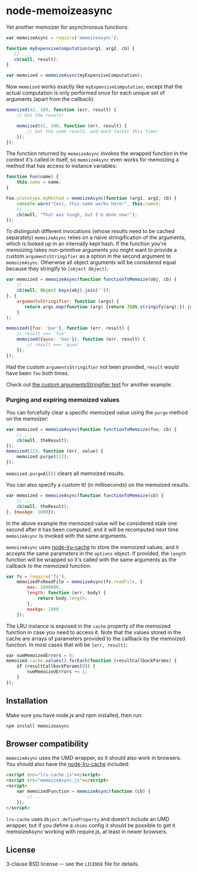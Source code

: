 node-memoizeasync
=================

Yet another memoizer for asynchronous functions.

```javascript
var memoizeAsync = require('memoizeasync');

function myExpensiveComputation(arg1, arg2, cb) {
   // ...
   cb(null, result);
}

var memoized = memoizeAsync(myExpensiveComputation);
```

Now `memoized` works exactly like `myExpensiveComputation`, except that
the actual computation is only performed once for each unique set of
arguments (apart from the callback):

```javascript
memoized(42, 100, function (err, result) {
    // Got the result!

    memoized(42, 100, function (err, result) {
        // Got the same result, and much faster this time!
    });
});
```

The function returned by `memoizeAsync` invokes the wrapped function
in the context it's called in itself, so `memoizeAsync` even works for
memoizing a method that has access to instance variables:

```javascript
function Foo(name) {
    this.name = name;
}

Foo.prototype.myMethod = memoizeAsync(function (arg1, arg2, cb) {
    console.warn("Cool, this.name works here!", this.name);
    // ...
    cb(null, "That was tough, but I'm done now!");
});
```

To distinguish different invocations (whose results need to be cached
separately) `memoizeAsync` relies on a naive stringification of the
arguments, which is looked up in an internally kept hash. If the
function you're memoizing takes non-primitive arguments you might want
to provide a custom `argumentsStringifier` as a option in the second
argument to `memoizeAsync`. Otherwise all object arguments will be
considered equal because they stringify to `[object Object]`:

```javascript
var memoized = memoizeAsync(function functionToMemoize(obj, cb) {
    // ...
    cb(null, Object.keys(obj).join(''));
}, {
    argumentsStringifier: function (args) {
       return args.map(function (arg) {return JSON.stringify(arg);}).join(",");
    }
);

memoized({foo: 'bar'}, function (err, result) {
    // result === 'foo'
    memoized({quux: 'baz'}), function (err, result) {
        // result === 'quux'
    });
});
```

Had the custom `argumentsStringifier` not been provided, `result`
would have been `foo` both times.

Check out <a
href="https://github.com/papandreou/node-memoizeasync/blob/master/test/memoizeAsync.js">the
custom argumentsStringifier test</a> for another example.


### Purging and expiring memoized values ###

You can forcefully clear a specific memoized value using the `purge`
method on the memoizer:

```javascript
var memoized = memoizeAsync(function functionToMemoize(foo, cb) {
    // ...
    cb(null, theResult);
});
memoized(123, function (err, value) {
    memoized.purge(123);
});
```

`memoized.purgeAll()` clears all memoized results.

You can also specify a custom ttl (in milliseconds) on the memoized
results:

```javascript
var memoized = memoizeAsync(function functionToMemoize(cb) {
    // ...
    cb(null, theResult);
}, {maxAge: 1000});
```

In the above example the memoized value will be considered stale one
second after it has been computed, and it will be recomputed next time
`memoizeAsync` is invoked with the same arguments.

`memoizeAsync` uses <a
href="https://github.com/isaacs/node-lru-cache">node-lru-cache</a> to
store the memoized values, and it accepts the same parameters in the
`options` object. If provided, the `length` function will be wrapped
so it's called with the same arguments as the callback to the memoized
function:

```javascript
var fs = require('fs'),
    memoizedFsReadFile = memoizeAsync(fs.readFile, {
        max: 1000000,
        length: function (err, body) {
            return body.length;
        },
        maxAge: 1000
    });
```

The LRU instance is exposed in the `cache` property of the memoized
function in case you need to access it. Note that the values stored in
the cache are arrays of parameters provided to the callback by the
memoized function. In most cases that will be `[err, result]`:


```javascript
var numMemoizedErrors = 0;
memoized.cache.values().forEach(function (resultCallbackParams) {
    if (resultCallbackParams[0]) {
        numMemoizedErrors += 1;
    }
});
```

Installation
------------

Make sure you have node.js and npm installed, then run:

    npm install memoizeasync

Browser compatibility
---------------------

`memoizeAsync` uses the UMD wrapper, so it should also work in
browsers. You should also have the <a
href="https://github.com/isaacs/node-lru-cache">node-lru-cache</a>
included:

```html
<script src="lru-cache.js"></script>
<script src="memoizeAsync.js"></script>
<script>
    var memoizedFunction = memoizeAsync(function (cb) {
        // ...
    });
</script>
```

`lru-cache` uses `Object.defineProperty` and doesn't include an UMD
wrapper, but if you define a `shims` config it should be possible to
get it memoizeAsync working with require.js, at least in newer browsers.

License
-------

3-clause BSD license -- see the `LICENSE` file for details.

